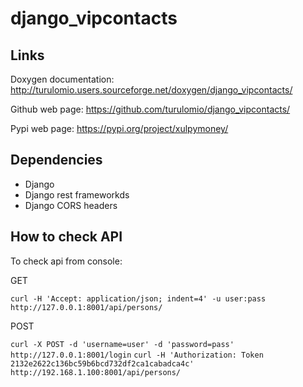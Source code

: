 # django_vipcontacts

## Links

Doxygen documentation:
    http://turulomio.users.sourceforge.net/doxygen/django_vipcontacts/

Github web page:
    https://github.com/turulomio/django_vipcontacts/

Pypi web page:
    https://pypi.org/project/xulpymoney/

## Dependencies

* Django
* Django rest frameworkds
* Django CORS headers

## How to check API

To check api from console:

GET 

`curl -H 'Accept: application/json; indent=4' -u user:pass http://127.0.0.1:8001/api/persons/`

POST

`curl -X POST -d 'username=user' -d 'password=pass' http://127.0.0.1:8001/login`
`curl -H 'Authorization: Token 2132e2622c136bc59b6bcd732df2ca1cabadca4c'  http://192.168.1.100:8001/api/persons/`
